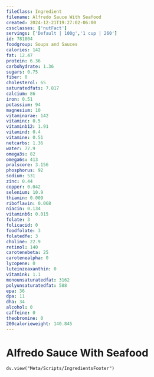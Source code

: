 ```yaml
---
fileClass: Ingredient
filename: Alfredo Sauce With Seafood
created: 2024-12-21T19:27:02-06:00
cssclasses: ['nutFact']
servings: ['Default | 100g','1 cup | 260']
id: 781804
foodgroup: Soups and Sauces
calories: 142
fat: 12.47
protein: 6.36
carbohydrate: 1.36
sugars: 0.75
fiber: 0
cholesterol: 65
saturatedfats: 7.817
calcium: 86
iron: 0.51
potassium: 94
magnesium: 10
vitaminarae: 142
vitaminc: 0.5
vitaminb12: 1.91
vitamind: 0.4
vitamine: 0.51
netcarbs: 1.36
water: 77.9
omega3s: 82
omega6s: 413
pralscore: 3.156
phosphorus: 92
sodium: 531
zinc: 0.44
copper: 0.042
selenium: 10.9
thiamin: 0.009
riboflavin: 0.068
niacin: 0.134
vitaminb6: 0.015
folate: 3
folicacid: 0
foodfolate: 3
folatedfe: 3
choline: 22.9
retinol: 140
carotenebeta: 25
carotenealpha: 0
lycopene: 0
luteinzeaxanthin: 0
vitamink: 1.1
monounsaturatedfat: 3162
polyunsaturatedfat: 588
epa: 36
dpa: 11
dha: 34
alcohol: 0
caffeine: 0
theobromine: 0
200calorieweight: 140.845
---
```


# Alfredo Sauce With Seafood

```dataviewjs
dv.view("Meta/Scripts/IngredientsFooter")
```